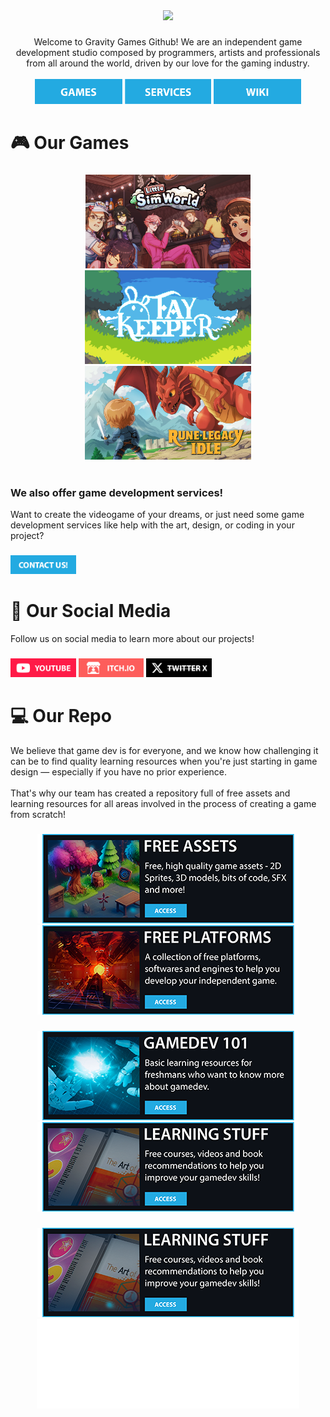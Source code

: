 [//]: #Header
<div align="center">
  <img src="https://raw.githubusercontent.com/gravitygamesinc/.github/cd9fc9c5d8796d2cf745b1bc593a0585b844f54e/Asset%207.png"  />
</div>

###

[//]: #Intro
<div align="center">
 Welcome to Gravity Games Github! We are an independent game development studio composed by programmers, artists and professionals from all around the world, driven by our love for the gaming industry.
</div>

<br>

[//]: #Buttons
<div align="center">
  <a href="https://gravity.games/games/" target="_blank"><img src="https://raw.githubusercontent.com/bluegravitystudios/.github/36eca28c6f9a2eabff7daa433667773f1ec1d99b/Games%20(2)%402x.png" height="40" alt="Our Games"  /></a>
  <a href="https://gravity.games/about-us/" target="_blank"><img src="https://raw.githubusercontent.com/bluegravitystudios/.github/36eca28c6f9a2eabff7daa433667773f1ec1d99b/Services%20(2)%402x.png" height="40" alt="Our Services"  /></a>
  <a href="https://gravity.wiki/login/" target="_blank"><img src="https://raw.githubusercontent.com/bluegravitystudios/.github/1a0410517d27f49b9284098b46f3240d693dbc2b/Wiki%20(2)%402x.png" height="40" alt="Our Wiki"  /></a>
</div>


###

###

<h1 align="left">🎮 Our Games</h1>

###

[//]: #Games
<div align="center">
  <a href="https://gravitygamesinc.itch.io/littlesimworld" target="_blank"><img src="https://raw.githubusercontent.com/bluegravitystudios/.github/c5c5a30e75ba55b765aa1b511a3f2c676c1f4b7d/profile/LSW%20WIki.png" height="150" alt="Little Sim World"  /></a>
  <a href="https://gravitygamesinc.itch.io/faykeeper" target="_blank"><img src="https://raw.githubusercontent.com/bluegravitystudios/.github/22fb9f4bcef01e04b9f67f95da17615ff5216b84/fay.png" height="150" alt="Fay Keeper"  /></a>
  <a href="https://runelegacyidle.com/" target="_blank"><img src="https://raw.githubusercontent.com/bluegravitystudios/.github/c5c5a30e75ba55b765aa1b511a3f2c676c1f4b7d/profile/Main%20Title.png" height="150" alt="Rune Legacy Idle"  /></a>
</div>
<br>

<h3 align="Left">
We also offer game development services!
</h3>

<div align="left">
Want to create the videogame of your dreams, or just need some game development services like help with the art, design, or coding in your project?
</div>

###
<a href="https://gravity.games/contact/" target="_blank"><img src="https://raw.githubusercontent.com/bluegravitystudios/.github/c1f1a9f731a1c800a0d0bbe5fe1b517597a172bc/profile/Asset%2013.png" height="30" alt="Contact"  /></a>
  
###

<h1 align="left">
📱 Our Social Media
</h1>

<div align="left">
Follow us on social media to learn more about our projects!
</div>

###

[//]: #SocialMedia
<div align="left">
  <a href="https://www.youtube.com/@GravityGamesInc" target="_blank"><img src="https://raw.githubusercontent.com/bluegravitystudios/.github/1518894f578f46fec093813b5478f04cf47ffdb9/Asset%2039%402x.png" height="30" alt="YouTube"  /></a>
  <a href="https://gravitygamesinc.itch.io/" target="_blank"><img src="https://raw.githubusercontent.com/bluegravitystudios/.github/1518894f578f46fec093813b5478f04cf47ffdb9/Asset%2042%402x.png" height="30" alt="Itch.Io"  /></a>
  <a href="https://x.com/GravityStudios" target="_blank"><img src="https://raw.githubusercontent.com/bluegravitystudios/.github/1518894f578f46fec093813b5478f04cf47ffdb9/Asset%2043%402x.png" height="30" alt="Twitter"  /></a>
</div>

<h1 align="left">
💻 Our Repo
</h1>

<div align="left">
We believe that game dev is for everyone, and we know how challenging it can be to find quality learning resources when you're just starting in game design — especially if you have no prior experience.
<br>
<br>
That's why our team has created a repository full of free assets and learning resources for all areas involved in the process of creating a game from scratch!
</div>

###

[//]: #Repos
<div align="center">
  <a href="https://github.com/gravitygamesinc/gamedev-free-resources" target="_blank"><img src="https://raw.githubusercontent.com/bluegravitystudios/.github/8950c447981ebfef692e8d5c820ca11aaa2d691f/Free%20Resources%402x.png" alt="Free Assets"  /></a>
  <a href="https://github.com/gravitygamesinc/free-engines.md"><img src="https://raw.githubusercontent.com/bluegravitystudios/.github/8950c447981ebfef692e8d5c820ca11aaa2d691f/Free%20Engines%20(2)%402x.png" alt="Free Platforms"  /></a>
</div>

###

<div align="center">
  <a href="https://github.com/gravitygamesinc/gamedev-101.md" target="_blank"><img src="https://raw.githubusercontent.com/bluegravitystudios/.github/8950c447981ebfef692e8d5c820ca11aaa2d691f/Gamedev%20101%402x.png" alt="GameDev 101"  /></a>
  <a href="https://github.com/gravitygamesinc/learning-resources.md"><img src="https://raw.githubusercontent.com/bluegravitystudios/.github/8950c447981ebfef692e8d5c820ca11aaa2d691f/Learning%20Resoures%20(2)%402x.png" alt="Learning Resources"  /></a>
</div>

###

<div align="center">
  <a href="https://github.com/gravitygamesinc/game-dev-news" target="_blank"><img src="https://raw.githubusercontent.com/bluegravitystudios/.github/8950c447981ebfef692e8d5c820ca11aaa2d691f/Learning%20Resoures%20(2)%402x.png" alt="GameDev News"  /></a>
  <img src="https://raw.githubusercontent.com/bluegravitystudios/.github/0b4168ce7c27a9d17820e97f9d7d9bf0f1638b6c/Asset%2027%402x.png" height="143"/>
</div>


